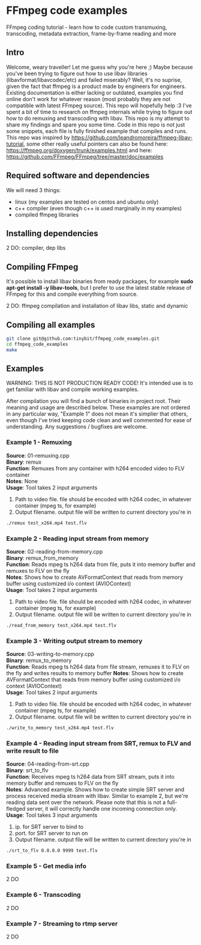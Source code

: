 # FFmpeg code examples
FFmpeg coding tutorial - learn how to code custom transmuxing, transcoding, metadata extraction, frame-by-frame reading and more

## Intro
Welcome, weary traveller! Let me guess why you're here ;) Maybe because you've been trying to figure out how to use libav libraries (libavformat/libavcodec/etc) and failed miserably? Well, it's no suprise, given the fact that ffmpeg is a product made by engineers for engineers. Existing documentation is either lacking or outdated, examples you find online don't work for whatever reason (most probably they are not compatible with latest FFmpeg source). This repo will hopefully help :3 I've spent a bit of time to research on ffmpeg internals while trying to figure out how to do remuxing and transcoding with libav. This repo is my attempt to share my findings and spare you some time. Code in this repo is not just some snippets, each file is fully finished example that compiles and runs. This repo was inspired by https://github.com/leandromoreira/ffmpeg-libav-tutorial, some other really useful pointers can also be found here: https://ffmpeg.org/doxygen/trunk/examples.html and here: https://github.com/FFmpeg/FFmpeg/tree/master/doc/examples

## Required software and dependencies
We will need 3 things:
- linux (my examples are tested on centos and ubuntu only)
- c++ compiler (even though c++ is used marginally in my examples)
- compiled ffmpeg libraries

## Installing dependencies
2 DO: compiler, dep libs

## Compiling FFmpeg
It's possible to install libav binaries from ready packages, for example **sudo apt-get install -y libav-tools**, but I prefer to use the latest stable release of FFmpeg for this and compile everything from source.

2 DO: ffmpeg compilation and installation of libav libs, static and dynamic

## Compiling all examples
```bash
git clone git@github.com:tinybit/ffmpeg_code_examples.git
cd ffmpeg_code_examples
make
```

## Examples
WARNING: THIS IS NOT PRODUCTION READY CODE! It's intended use is to get familiar with libav and compile working examples.

After compilation you will find a bunch of binaries in project root. Their meaning and usage are described below.
These examples are not ordered in any particular way, "Example 1" does not mean it's simplier that others, even though I've tried keeping code clean and well commented for ease of understanding. Any suggestions / bugfixes are welcome.

### Example 1 - Remuxing
**Source**: 01-remuxing.cpp \
**Binary**: remux \
**Function**: Remuxes from any container with h264 encoded video to FLV container \
**Notes**: None \
**Usage**: Tool takes 2 input arguments
1) Path to video file. file should be encoded with h264 codec, in whatever container (mpeg ts, for example)
2) Output filename. output file will be written to current directory you're in
```bash
./remux test_x264.mp4 test.flv
```

### Example 2 - Reading input stream from memory
**Source**: 02-reading-from-memory.cpp \
**Binary**: remux_from_memory \
**Function**: Reads mpeg ts h264 data from file, puts it into memory buffer and remuxes to FLV on the fly \
**Notes**: Shows how to create AVFormatContext that reads from memory buffer using customized i/o context (AVIOContext) \
**Usage**: Tool takes 2 input arguments
1) Path to video file. file should be encoded with h264 codec, in whatever container (mpeg ts, for example)
2) Output filename. output file will be written to current directory you're in

```bash
./read_from_memory test_x264.mp4 test.flv
```

### Example 3 - Writing output stream to memory
**Source**: 03-writing-to-memory.cpp \
**Binary**: remux_to_memory \
**Function**: Reads mpeg ts h264 data from file stream, remuxes it to FLV on the fly and writes results to memory buffer
**Notes**: Shows how to create AVFormatContext that reads from memory buffer using customized i/o context (AVIOContext) \
**Usage**: Tool takes 2 input arguments
1) Path to video file. file should be encoded with h264 codec, in whatever container (mpeg ts, for example)
2) Output filename. output file will be written to current directory you're in

```bash
./write_to_memory test_x264.mp4 test.flv
```

### Example 4 - Reading input stream from SRT, remux to FLV and write result to file
**Source**: 04-reading-from-srt.cpp \
**Binary**: srt_to_flv \
**Function**: Receives mpeg ts h264 data from SRT stream, puts it into memory buffer and remuxes to FLV on the fly \
**Notes**: Advanced example. Shows how to create simple SRT server and process received media stream with libav. Similar to example 2, but we're reading data sent over the network. Please note that this is not a full-fledged server, it will correctly handle one incoming connection only. \
**Usage**: Tool takes 3 input arguments
1) ip. for SRT server to bind to
2) port. for SRT server to run on
3) Output filename. output file will be written to current directory you're in

```bash
./srt_to_flv 0.0.0.0 9999 test.flv
```

### Example 5 - Get media info
2 DO

### Example 6 - Transcoding
2 DO

### Example 7 - Streaming to rtmp server
2 DO

